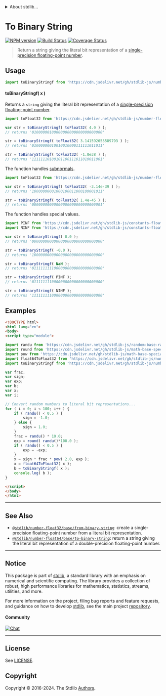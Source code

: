 <!--

@license Apache-2.0

Copyright (c) 2018 The Stdlib Authors.

Licensed under the Apache License, Version 2.0 (the "License");
you may not use this file except in compliance with the License.
You may obtain a copy of the License at

   http://www.apache.org/licenses/LICENSE-2.0

Unless required by applicable law or agreed to in writing, software
distributed under the License is distributed on an "AS IS" BASIS,
WITHOUT WARRANTIES OR CONDITIONS OF ANY KIND, either express or implied.
See the License for the specific language governing permissions and
limitations under the License.

-->


<details>
  <summary>
    About stdlib...
  </summary>
  <p>We believe in a future in which the web is a preferred environment for numerical computation. To help realize this future, we've built stdlib. stdlib is a standard library, with an emphasis on numerical and scientific computation, written in JavaScript (and C) for execution in browsers and in Node.js.</p>
  <p>The library is fully decomposable, being architected in such a way that you can swap out and mix and match APIs and functionality to cater to your exact preferences and use cases.</p>
  <p>When you use stdlib, you can be absolutely certain that you are using the most thorough, rigorous, well-written, studied, documented, tested, measured, and high-quality code out there.</p>
  <p>To join us in bringing numerical computing to the web, get started by checking us out on <a href="https://github.com/stdlib-js/stdlib">GitHub</a>, and please consider <a href="https://opencollective.com/stdlib">financially supporting stdlib</a>. We greatly appreciate your continued support!</p>
</details>

# To Binary String

[![NPM version][npm-image]][npm-url] [![Build Status][test-image]][test-url] [![Coverage Status][coverage-image]][coverage-url] <!-- [![dependencies][dependencies-image]][dependencies-url] -->

> Return a string giving the literal bit representation of a [single-precision floating-point number][ieee754].



<section class="usage">

## Usage

```javascript
import toBinaryStringf from 'https://cdn.jsdelivr.net/gh/stdlib-js/number-float32-base-to-binary-string@esm/index.mjs';
```

#### toBinaryStringf( x )

Returns a `string` giving the literal bit representation of a [single-precision floating-point number][ieee754].

```javascript
import toFloat32 from 'https://cdn.jsdelivr.net/gh/stdlib-js/number-float64-base-to-float32@esm/index.mjs';

var str = toBinaryStringf( toFloat32( 4.0 ) );
// returns '01000000100000000000000000000000'

str = toBinaryStringf( toFloat32( 3.141592653589793 ) );
// returns '01000000010010010000111111011011'

str = toBinaryStringf( toFloat32( -1.0e38 ) );
// returns '11111110100101100111011010011001'
```

The function handles [subnormals][subnormals].

```javascript
import toFloat32 from 'https://cdn.jsdelivr.net/gh/stdlib-js/number-float64-base-to-float32@esm/index.mjs';

var str = toBinaryStringf( toFloat32( -3.14e-39 ) );
// returns '10000000001000100011000100001011'

str = toBinaryStringf( toFloat32( 1.4e-45 ) );
// returns '00000000000000000000000000000001'
```

The function handles special values.

```javascript
import PINF from 'https://cdn.jsdelivr.net/gh/stdlib-js/constants-float32-pinf@esm/index.mjs';
import NINF from 'https://cdn.jsdelivr.net/gh/stdlib-js/constants-float32-ninf@esm/index.mjs';

var str = toBinaryStringf( 0.0 );
// returns '00000000000000000000000000000000'

str = toBinaryStringf( -0.0 );
// returns '10000000000000000000000000000000'

str = toBinaryStringf( NaN );
// returns '01111111110000000000000000000000'

str = toBinaryStringf( PINF );
// returns '01111111100000000000000000000000'

str = toBinaryStringf( NINF );
// returns '11111111100000000000000000000000'
```

</section>

<!-- /.usage -->

<section class="examples">

## Examples

<!-- eslint no-undef: "error" -->

```html
<!DOCTYPE html>
<html lang="en">
<body>
<script type="module">

import randu from 'https://cdn.jsdelivr.net/gh/stdlib-js/random-base-randu@esm/index.mjs';
import round from 'https://cdn.jsdelivr.net/gh/stdlib-js/math-base-special-round@esm/index.mjs';
import pow from 'https://cdn.jsdelivr.net/gh/stdlib-js/math-base-special-pow@esm/index.mjs';
import float64ToFloat32 from 'https://cdn.jsdelivr.net/gh/stdlib-js/number-float64-base-to-float32@esm/index.mjs';
import toBinaryStringf from 'https://cdn.jsdelivr.net/gh/stdlib-js/number-float32-base-to-binary-string@esm/index.mjs';

var frac;
var sign;
var exp;
var b;
var x;
var i;

// Convert random numbers to literal bit representations...
for ( i = 0; i < 100; i++ ) {
    if ( randu() < 0.5 ) {
        sign = -1.0;
    } else {
        sign = 1.0;
    }
    frac = randu() * 10.0;
    exp = round( randu()*100.0 );
    if ( randu() < 0.5 ) {
        exp = -exp;
    }
    x = sign * frac * pow( 2.0, exp );
    x = float64ToFloat32( x );
    b = toBinaryStringf( x );
    console.log( b );
}

</script>
</body>
</html>
```

</section>

<!-- /.examples -->

<!-- Section for related `stdlib` packages. Do not manually edit this section, as it is automatically populated. -->

<section class="related">

* * *

## See Also

-   <span class="package-name">[`@stdlib/number-float32/base/from-binary-string`][@stdlib/number/float32/base/from-binary-string]</span><span class="delimiter">: </span><span class="description">create a single-precision floating-point number from a literal bit representation.</span>
-   <span class="package-name">[`@stdlib/number-float64/base/to-binary-string`][@stdlib/number/float64/base/to-binary-string]</span><span class="delimiter">: </span><span class="description">return a string giving the literal bit representation of a double-precision floating-point number.</span>

</section>

<!-- /.related -->

<!-- Section for all links. Make sure to keep an empty line after the `section` element and another before the `/section` close. -->


<section class="main-repo" >

* * *

## Notice

This package is part of [stdlib][stdlib], a standard library with an emphasis on numerical and scientific computing. The library provides a collection of robust, high performance libraries for mathematics, statistics, streams, utilities, and more.

For more information on the project, filing bug reports and feature requests, and guidance on how to develop [stdlib][stdlib], see the main project [repository][stdlib].

#### Community

[![Chat][chat-image]][chat-url]

---

## License

See [LICENSE][stdlib-license].


## Copyright

Copyright &copy; 2016-2024. The Stdlib [Authors][stdlib-authors].

</section>

<!-- /.stdlib -->

<!-- Section for all links. Make sure to keep an empty line after the `section` element and another before the `/section` close. -->

<section class="links">

[npm-image]: http://img.shields.io/npm/v/@stdlib/number-float32-base-to-binary-string.svg
[npm-url]: https://npmjs.org/package/@stdlib/number-float32-base-to-binary-string

[test-image]: https://github.com/stdlib-js/number-float32-base-to-binary-string/actions/workflows/test.yml/badge.svg?branch=main
[test-url]: https://github.com/stdlib-js/number-float32-base-to-binary-string/actions/workflows/test.yml?query=branch:main

[coverage-image]: https://img.shields.io/codecov/c/github/stdlib-js/number-float32-base-to-binary-string/main.svg
[coverage-url]: https://codecov.io/github/stdlib-js/number-float32-base-to-binary-string?branch=main

<!--

[dependencies-image]: https://img.shields.io/david/stdlib-js/number-float32-base-to-binary-string.svg
[dependencies-url]: https://david-dm.org/stdlib-js/number-float32-base-to-binary-string/main

-->

[chat-image]: https://img.shields.io/gitter/room/stdlib-js/stdlib.svg
[chat-url]: https://app.gitter.im/#/room/#stdlib-js_stdlib:gitter.im

[stdlib]: https://github.com/stdlib-js/stdlib

[stdlib-authors]: https://github.com/stdlib-js/stdlib/graphs/contributors

[umd]: https://github.com/umdjs/umd
[es-module]: https://developer.mozilla.org/en-US/docs/Web/JavaScript/Guide/Modules

[deno-url]: https://github.com/stdlib-js/number-float32-base-to-binary-string/tree/deno
[umd-url]: https://github.com/stdlib-js/number-float32-base-to-binary-string/tree/umd
[esm-url]: https://github.com/stdlib-js/number-float32-base-to-binary-string/tree/esm
[branches-url]: https://github.com/stdlib-js/number-float32-base-to-binary-string/blob/main/branches.md

[stdlib-license]: https://raw.githubusercontent.com/stdlib-js/number-float32-base-to-binary-string/main/LICENSE

[ieee754]: https://en.wikipedia.org/wiki/IEEE_754-2008

[subnormals]: https://en.wikipedia.org/wiki/Denormal_number

<!-- <related-links> -->

[@stdlib/number/float32/base/from-binary-string]: https://github.com/stdlib-js/number-float32-base-from-binary-string/tree/esm

[@stdlib/number/float64/base/to-binary-string]: https://github.com/stdlib-js/number-float64-base-to-binary-string/tree/esm

<!-- </related-links> -->

</section>

<!-- /.links -->
